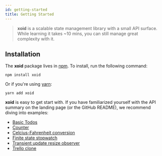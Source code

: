 ```yaml
---
id: getting-started
title: Getting Started
---
```


> **xoid** is a scalable state management library with a small API surface.
> While learning it takes ~10 mins, you can still manage great complexity with it.

## Installation

The **xoid** package lives in <a href="https://www.npmjs.com/get-npm" target="_blank">npm</a>. To install, run the following command:

```shell
npm install xoid
```

Or if you're using <a href="https://classic.yarnpkg.com/en/docs/install/" target="_blank">yarn</a>:

```shell
yarn add xoid
```

**xoid** is easy to get start with. If you have familiarized yourself with the API summary on the landing page (or the GitHub README), we recommend diving into examples:

- [Basic Todos](https://github.com/onurkerimov/xoid/blob/master/examples/basic-todos)
- [Counter](https://github.com/onurkerimov/xoid/blob/master/examples/counter-derived-state)
- [Celcius-Fahrenheit conversion](https://github.com/onurkerimov/xoid/blob/master/examples/celcius-fahrenheit)
- [Finite state stopwatch](https://github.com/onurkerimov/xoid/blob/master/examples/finite-state-stopwatch)
- [Transient update resize observer](https://github.com/onurkerimov/xoid/blob/master/examples/transient-update-resize-observer)
- [Trello clone](https://github.com/onurkerimov/xoid/blob/master/examples/trello)
